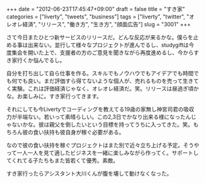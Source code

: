 +++
date = "2012-06-23T17:45:47+09:00"
draft = false
title = "すき家"
categories = ["liverty", "tweets", "business"]
tags = ["liverty", "twitter", "オレオレ経済", "リリース", "働き方", "生き方", "顔面広告"]
slug = "3001"
+++

さて今日またひとつ新サービスのリリースだ。どんな反応が来るかな。僕らを止める事は出来ない。並行して様々なプロジェクトが進んでるし、studygiftは今度集会を開いた上で、支援者の方のご意見を聞きながら再度進めるし、今からすき家行くか悩んでるし。

自分を打ち出して自ら仕事を作る。スキルでもノウハウでもアイデアでも時間でも何でも良い。まだ評価すら得てないような個人が、売れるものを売って生きてく実験。これは評価経済じゃなく、オレオレ経済だ。笑。リリースは昼過ぎ頃かな。お楽しみに。すき家行ってきます。

それにしても今Livertyでコーディングを教えてる19歳の家無し神宮司君の吸収力が半端ない。若いって素晴らしい。この2,3日でかなり出来る様になったんじゃないかな。彼は親父を倒したいという目標を持ってうちに入ってきた。笑。もちろん彼の食い扶持も彼自身が稼ぐ必要がある。

なので彼の食い扶持を稼ぐプロジェクトはまた別で近々立ち上げる予定。そうやって一人一人を見て適したビジネスを一緒に楽しみながら作ってく。サポートしてくれてる子たちもまた皆若くて優秀。素敵。

すき家行ったらアシスタント大川くんが腹を壊して動けなくなった。
